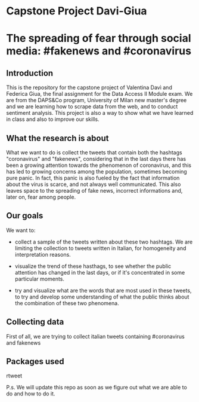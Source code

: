 # Capstone Project Davi-Giua
# The spreading of fear through social media: #fakenews and #coronavirus

## Introduction
This is the repository for the capstone project of Valentina Davì and Federica Giua, the final assignment for the Data Access II Module exam. We are from the DAPS&Co program, University of Milan new master's degree and we are learning how to scrape data from the web, and to conduct sentiment analysis. This project is also a way to show what we have learned in class and also to improve our skills.

## What the research is about
What we want to do is collect the tweets that contain both the hashtags "coronavirus" and "fakenews", considering that in the last days there has been a growing attention towards the phenomenon of coronavirus, and this has led to growing concerns among the population, sometimes becoming pure panic. In fact, this panic is also fueled by the fact that information about the virus is scarce, and not always well communicated. This also leaves space to the spreading of fake news, incorrect informations and, later on, fear among people.

## Our goals
We want to:

- collect a sample of the tweets written about these two hashtags. We are limiting the collection to tweets written in Italian, for homogeneity and interpretation reasons. 

- visualize the trend of these hasthags, to see whether the public attention has changed in the last days, or if it's concentrated in some particular moments. 

- try and visualize what are the words that are most used in these tweets, to try and develop some understanding of what the public thinks about the combination of these two phenomena.

## Collecting data
First of all, we are trying to collect italian tweets containing #coronavirus and fakenews

## Packages used
rtweet

P.s. We will update this repo as soon as we figure out what we are able to do and how to do it.
